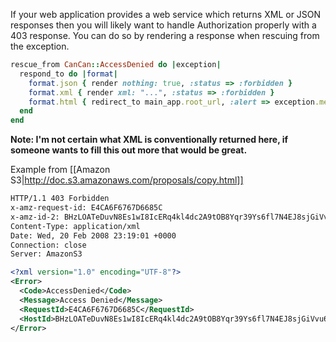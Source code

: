 If your web application provides a web service which returns XML or JSON responses then you will likely want to handle Authorization properly with a 403 response. You can do so by rendering a response when rescuing from the exception.

```ruby
rescue_from CanCan::AccessDenied do |exception|
  respond_to do |format|
    format.json { render nothing: true, :status => :forbidden }
    format.xml { render xml: "...", :status => :forbidden }
    format.html { redirect_to main_app.root_url, :alert => exception.message }
  end
end
```

**Note: I'm not certain what XML is conventionally returned here, if someone wants to fill this out more that would be great.**

Example from [[Amazon S3|http://doc.s3.amazonaws.com/proposals/copy.html]]

```xml
HTTP/1.1 403 Forbidden
x-amz-request-id: E4CA6F6767D6685C
x-amz-id-2: BHzLOATeDuvN8Es1wI8IcERq4kl4dc2A9tOB8Yqr39Ys6fl7N4EJ8sjGiVvu6wLP
Content-Type: application/xml
Date: Wed, 20 Feb 2008 23:19:01 +0000
Connection: close
Server: AmazonS3

<?xml version="1.0" encoding="UTF-8"?>
<Error>
  <Code>AccessDenied</Code>
  <Message>Access Denied</Message>
  <RequestId>E4CA6F6767D6685C</RequestId>
  <HostId>BHzLOATeDuvN8Es1wI8IcERq4kl4dc2A9tOB8Yqr39Ys6fl7N4EJ8sjGiVvu6wLP</HostId>
</Error>
```